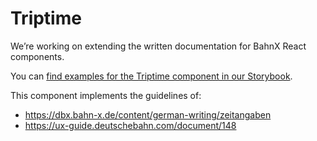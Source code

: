 # Triptime

We’re working on extending the written documentation for BahnX React components.

You can [find examples for the Triptime component in our Storybook](https://dbx-web-components.bahn-x.de/?path=/story/components-time-triptime-triptimespan--triptime-arrival-or-departure).

This component implements the guidelines of:

- https://dbx.bahn-x.de/content/german-writing/zeitangaben
- https://ux-guide.deutschebahn.com/document/148
